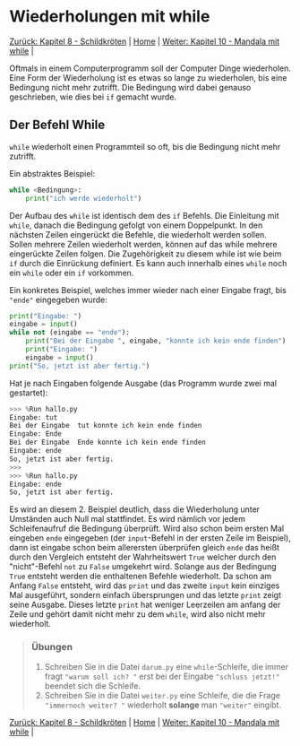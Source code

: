 # Wiederholungen mit while

[Zurück: Kapitel 8 - Schildkröten](Turtle.md) |  [Home](README.md) |  [Weiter: Kapitel 10 - Mandala mit while](Turtlewiederholungenwhile.md) | 

Oftmals in einem Computerprogramm soll der Computer Dinge wiederholen. Eine Form der Wiederholung ist es etwas so lange zu wiederholen, bis eine Bedingung nicht mehr zutrifft. Die Bedingung wird dabei genauso geschrieben, wie dies bei `if` gemacht wurde.

## Der Befehl While

`while` wiederholt einen Programmteil so oft, bis die Bedingung nicht mehr zutrifft.

Ein abstraktes Beispiel:

```python
while <Bedingung>:
    print("ich werde wiederholt")
```

Der Aufbau des `while` ist identisch dem des `if` Befehls. Die Einleitung mit `while`, danach die Bedingung gefolgt von einem Doppelpunkt. In den nächsten Zeilen eingerückt die Befehle, die wiederholt werden sollen. Sollen mehrere Zeilen wiederholt werden, können auf das while mehrere eingerückte Zeilen folgen. Die Zugehörigkeit zu diesem while ist wie beim `if` durch die Einrückung definiert. Es kann auch innerhalb eines `while` noch ein `while` oder ein `if` vorkommen.

Ein konkretes Beispiel, welches immer wieder nach einer Eingabe fragt, bis `"ende"` eingegeben wurde:

```python
print("Eingabe: ")
eingabe = input()
while not (eingabe == "ende"):
    print("Bei der Eingabe ", eingabe, "konnte ich kein ende finden")
    print("Eingabe: ")
    eingabe = input()
print("So, jetzt ist aber fertig.")
```

Hat je nach Eingaben folgende Ausgabe (das Programm wurde zwei mal gestartet):

```python
>>> %Run hallo.py
Eingabe: tut
Bei der Eingabe  tut konnte ich kein ende finden
Eingabe: Ende
Bei der Eingabe  Ende konnte ich kein ende finden
Eingabe: ende
So, jetzt ist aber fertig.
>>>
>>> %Run hallo.py
Eingabe: ende
So, jetzt ist aber fertig.
```

Es wird an diesem 2. Beispiel deutlich, dass die Wiederholung unter Umständen auch Null mal stattfindet. Es wird nämlich vor jedem Schleifenaufruf die Bedingung überprüft. Wird also schon beim ersten Mal eingeben `ende` eingegeben (der `input`-Befehl in der ersten Zeile im Beispiel), dann ist eingabe schon beim allerersten überprüfen gleich `ende` das heißt durch den Vergleich entsteht der Wahrheitswert `True` welcher durch den "nicht"-Befehl `not` zu `False` umgekehrt wird. Solange aus der Bedingung `True` entsteht werden die enthaltenen Befehle wiederholt. Da schon am Anfang `False` entsteht, wird das `print` und das zweite `input` kein einziges Mal ausgeführt, sondern einfach übersprungen und das letzte `print` zeigt seine Ausgabe. Dieses letzte `print` hat weniger Leerzeilen am anfang der Zeile und gehört damit nicht mehr zu dem `while`, wird also nicht mehr wiederholt.

> ### Übungen
>
> 1. Schreiben Sie in die Datei `darum.py` eine `while`-Schleife, die immer fragt `"warum soll ich? "` erst bei der Eingabe `"schluss jetzt!"` beendet sich die Schleife.
> 1. Schreiben Sie in die Datei `weiter.py` eine Schleife, die die Frage `"immernoch weiter? "` wiederholt **solange** man `"weiter"` eingibt.

[Zurück: Kapitel 8 - Schildkröten](Turtle.md) |  [Home](README.md) |  [Weiter: Kapitel 10 - Mandala mit while](Turtlewiederholungenwhile.md) | 
